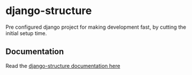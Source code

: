 # django-structure
Pre configured django project for making development fast, by cutting the initial setup time.

## Documentation
Read the [django-structure documentation here](https://raturi.in/blog/setting-django-development-environment-for-starting-a-project/)